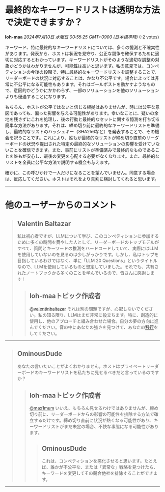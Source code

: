 # 最終的なキーワードリストは透明な方法で決定できますか？
**loh-maa** *2024年7月10日 水曜日 00:55:25 GMT+0900 (日本標準時)* (-2 votes)

キーワード、特に最終的なキーワードリストについては、多くの憶測と不確実性があります。発表から、ホストは状況を見守り、公正な競争を確保するために適切に対応するとわかっています。キーワードリストがそのような適切な調整の対象かどうかはわかりませんが、可能性は高いと思います。私の意見では、コンペティションの今後の段階で、特に最終的なキーワードリストを調整することで、リーダーボードの状況に対応することは、かなり不公平です。場合によっては非常に不公平になる可能性もあります。それはゴールポストを動かすようなもので、意図的かどうかにかかわらず、一部のソリューションを他のソリューションよりも優遇することになります。

もちろん、ホストが公平ではないと信じる根拠はありませんが、時には公平な意図であっても、偏った影響を与える可能性があります。幸いなことに、疑いの余地を残さずにこれを処理し、後の行動と最終的なセットに関する憶測を打ち切る簡単な方法があります。それは、締め切り前に最終的なキーワードリストを準備し、最終的なリストのハッシュキー（SHA256など）を発表することで、その機会を祝うことです。これにより、誰もが最終的なリストが締め切り直前のリーダーボードの状況や提出された特定の最終的なソリューションの影響を受けていないことを確信できます。また、事前にリストが準備済みで最終的なものであることを誰もが安心し、最後の変更を心配する必要がなくなります。また、最終的なリストを全員に公平な方法で説明する機会も与えます。

確かに、この呼びかけで一人だけになることを望んでいません。同意する場合は、反応してください。ホストはそれをより真剣に検討してくれると思います。

---
# 他のユーザーからのコメント
> ## Valentin Baltazar
> 
> 私は初心者ですが、LLMについて学び、このコンペティションに参加するために多くの時間を費やした人として、リーダーボードのトップモデルがすべて、質問とキーワードの推測をハードコードしていて、実際にはLLMを使用していないのを見るのは少しがっかりです。しかし、私はトップを目指しているわけではなく、単に「LLM 20 Questions」というタイトルなので、LLMを使用しているものと想定していました。それでも、共有されたノートブックから多くのことを学んでいるので、皆さんに感謝します！
> 
> 
> 
> > ## loh-maaトピック作成者
> > 
> > [@valentinbaltazar](https://www.kaggle.com/valentinbaltazar) それは別の問題ですが、心配しないでください。私の知る限り、LLMはまだ非常に役立ちます。特に、創造的に使用し、他のアプローチと組み合わせた場合。自分の夢の方向に進んでください。音の中にあなたの強さを見つけて、あなたの[移行](https://www.youtube.com/watch?v=rqdrtzCaSHw)をしてください。
> > 
> > 
> > 
---
> ## OminousDude
> 
> あなたの言いたいことがよくわかりません。ホストはプライベートリーダーボードのキーワードリストを私たちに見せるべきだと言っているのですか？
> 
> 
> 
> > ## loh-maaトピック作成者
> > 
> > [@max1mum](https://www.kaggle.com/max1mum) いいえ、もちろん見せるわけではありませんが、締め切り前に、リーダーボードからの影響の可能性を排除する方法で確立するだけです。締め切り直前に状況が熱くなる可能性があり、キーワードリストがまだ未定の場合、不快な事態になる可能性があります。
> > 
> > 
> > 
> > > ## OminousDude
> > > 
> > > これは、コンペティションを悪化させると思います。たとえば、誰かが不公平な、または「異常な」戦略を見つけたら、キーワードを変更してその競合他社を排除することができます。
> > > 
> > > 
> > > 
---

